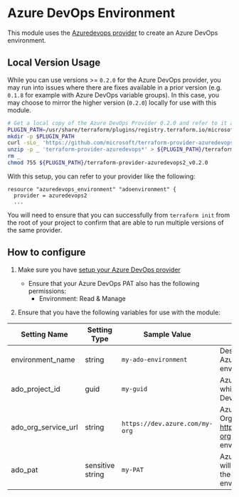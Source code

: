 # Azure DevOps Environment

This module uses the [Azuredevops provider](https://registry.terraform.io/providers/microsoft/azuredevops/latest/docs/resources/environment) to create an Azure DevOps environment.

## Local Version Usage

While you can use versions >= `0.2.0` for the Azure DevOps provider, you may run into issues where there are fixes available in a prior version (e.g. `0.1.8` for example with Azure DevOps variable groups).  In this case, you may choose to mirror the higher version (`0.2.0`) locally for use with this module.

```bash
# Get a local copy of the Azure DevOps Provider 0.2.0 and refer to it as azuredevops2 within terraform
PLUGIN_PATH=/usr/share/terraform/plugins/registry.terraform.io/microsoft/azuredevops2/0.2.0/linux_amd64
mkdir -p $PLUGIN_PATH
curl -sLo_ 'https://github.com/microsoft/terraform-provider-azuredevops/releases/download/v0.2.0/terraform-provider-azuredevops_0.2.0_linux_amd64.zip'
unzip -p _ 'terraform-provider-azuredevops*' > ${PLUGIN_PATH}/terraform-provider-azuredevops2_v0.2.0
rm _
chmod 755 ${PLUGIN_PATH}/terraform-provider-azuredevops2_v0.2.0
```

With this setup, you can refer to your provider like the following:

```hcl
resource "azuredevops_environment" "adoenvironment" {
  provider = azuredevops2
  ...
```

You will need to ensure that you can successfully from `terraform init` from the root of your project to confirm that are able to run multiple versions of the same provider.

## How to configure

1. Make sure you have [setup your Azure DevOps provider](https://registry.terraform.io/providers/microsoft/azuredevops/latest/docs/guides/authenticating_using_the_personal_access_token#configure-environment-variables)
    * Ensure that your Azure DevOps PAT also has the following permissions:
        * Environment: Read & Manage 

2. Ensure that you have the following variables for use with the module:

| Setting Name | Setting Type | Sample Value | Notes |
|--|--|--|--|
| environment_name | string | `my-ado-environment` | Desired name for your Azure DevOps environment. |
| ado_project_id | guid | `my-guid` | Azure DevOps Project ID which will host the Azure DevOps environment. |
| ado_org_service_url | string | `https://dev.azure.com/my-org` | Azure DevOps Organization URL e.g. https://dev.azure.com/my-org for your Azure DevOps environment. |
| ado_pat | sensitive string | `my-PAT` | Azure DevOps PAT which will be used to provision the Azure DevOps environment. |
